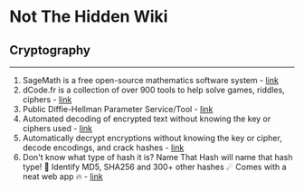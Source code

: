 # Not The Hidden Wiki

## Cryptography
-----

1. SageMath is a free open-source mathematics software system - [link](https://www.sagemath.org/)
2. dCode.fr is a collection of over 900 tools to help solve games, riddles, ciphers - [link](https://www.dcode.fr/en)
3. Public Diffie-Hellman Parameter Service/Tool - [link](https://2ton.com.au/dhtool/)
4. Automated decoding of encrypted text without knowing the key or ciphers used - [link](https://github.com/bee-san/Ares)
5. Automatically decrypt encryptions without knowing the key or cipher, decode encodings, and crack hashes - [link](https://github.com/Ciphey/Ciphey)
6. Don't know what type of hash it is? Name That Hash will name that hash type! 🤖 Identify MD5, SHA256 and 300+ other hashes ☄ Comes with a neat web app 🔥 - [link](https://github.com/HashPals/Name-That-Hash)
